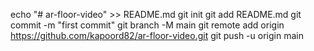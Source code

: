 echo "# ar-floor-video" >> README.md
git init
git add README.md
git commit -m "first commit"
git branch -M main
git remote add origin https://github.com/kapoord82/ar-floor-video.git
git push -u origin main
